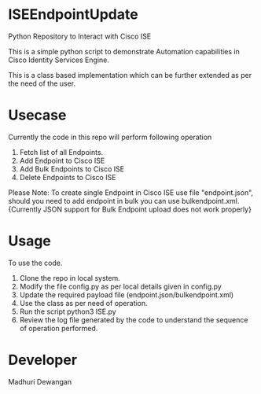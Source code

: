 # ISEEndpointUpdate

Python Repository to Interact with Cisco ISE

This is a simple python script to demonstrate Automation capabilities in Cisco Identity Services Engine.

This is a class based implementation which can be further extended as per the need of the user.

# Usecase

Currently the code in this repo will perform following operation
1. Fetch list of all Endpoints.
2. Add Endpoint to Cisco ISE
3. Add Bulk Endpoints to Cisco ISE
4. Delete Endpoints to Cisco ISE

Please Note: To create single Endpoint in Cisco ISE use file "endpoint.json", should you need to add endpoint in bulk you can use bulkendpoint.xml. {Currently JSON support for Bulk Endpoint upload does not work properly}

# Usage

To use the code.
1. Clone the repo in local system.
2. Modify the file config.py as per local details given in config.py
3. Update the required payload file (endpoint.json/bulkendpoint.xml)
4. Use the class as per need of operation.
5. Run the script python3 ISE.py
6. Review the log file generated by the code to understand the sequence of operation performed.

# Developer 

Madhuri Dewangan
